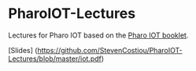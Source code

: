 # PharoIOT-Lectures
Lectures for Pharo IOT based on the [Pharo IOT booklet](https://github.com/SquareBracketAssociates/Booklet-APharoThingsTutorial).

[Slides] (https://github.com/StevenCostiou/PharoIOT-Lectures/blob/master/iot.pdf)
